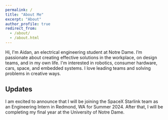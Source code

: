 ```yaml
---
permalink: /
title: "About Me"
excerpt: "About"
author_profile: true
redirect_from: 
  - /about/
  - /about.html
---
```


Hi, I'm Aidan, an electrical engineering student at Notre Dame. I’m passionate about creating effective solutions in the workplace, on design teams, and in my own life. I'm interested in robotics, consumer hardware, cars, space, and embedded systems. I love leading teams and solving problems in creative ways.

## Updates

I am excited to announce that I will be joining the SpaceX Starlink team as an Engineering Intern in Redmond, WA for Summer 2024. After that, I will be completing my final year at the University of Notre Dame. 





